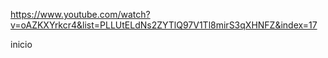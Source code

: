 https://www.youtube.com/watch?v=oAZKXYrkcr4&list=PLLUtELdNs2ZYTlQ97V1Tl8mirS3qXHNFZ&index=17

inicio
